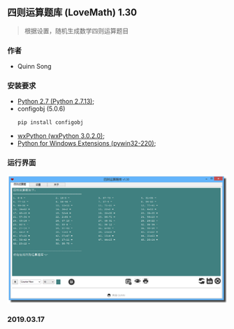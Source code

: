## 四则运算题库 (LoveMath) 1.30
> 根据设置，随机生成数学四则运算题目

### 作者
- Quinn Song

### 安装要求

- [Python 2.7 (Python 2.7.13)](https://www.python.org/downloads/release/python-2713/);
- configobj (5.0.6)
    ```sh
    pip install configobj
	```
- [wxPython (wxPython 3.0.2.0)](https://sourceforge.net/projects/wxpython/files/wxPython/3.0.2.0/);
- [Python for Windows Extensions (pywin32-220)](https://sourceforge.net/projects/pywin32/files/pywin32/);

### 运行界面
![](https://github.com/QuinnSong/QesGen/blob/master/ui/LoveMath.png)


### 2019.03.17

